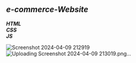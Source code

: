 ## <i>e-commerce-Website
<b> HTML </b> <br>
<b> CSS </b> <br>
<b> JS </b> <br>
</i>

![Screenshot 2024-04-09 212919](https://github.com/Nilesh-Bhoi23/e-commerce-Website/assets/147185281/bb9290e6-cb92-4fe3-baa8-b0e4e77a4712)
![Uploading Screenshot 2024-04-09 213019.png…]()
